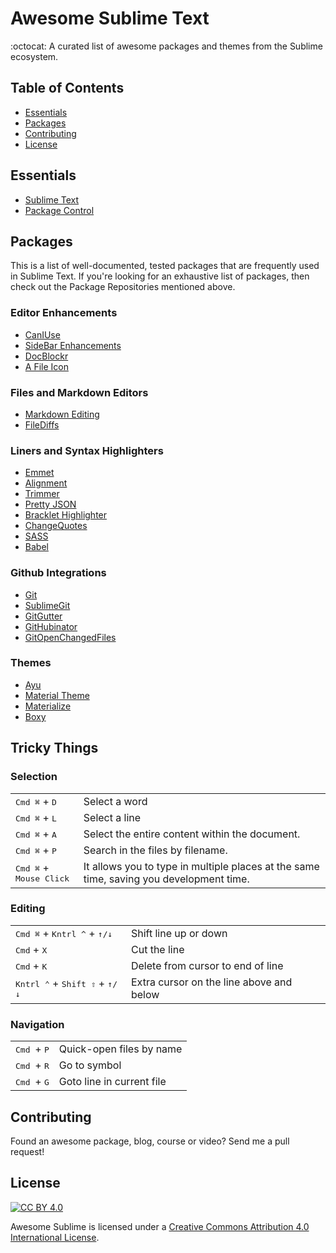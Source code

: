 # Awesome Sublime Text
:octocat: A curated list of awesome packages and themes from the Sublime ecosystem.

## Table of Contents
- [Essentials](#essentials)
- [Packages](#packages)
- [Contributing](#contributing)
- [License](#license)

## Essentials
* [Sublime Text](https://www.sublimetext.com/)
* [Package Control](https://packagecontrol.io/)

## Packages
This is a list of well-documented, tested packages that are frequently used in Sublime Text. If you're looking for an exhaustive list of packages, then check out the Package Repositories mentioned above.

### Editor Enhancements
* [CanIUse](https://github.com/Azd325/sublime-text-caniuse)
* [SideBar Enhancements](https://github.com/titoBouzout/SideBarEnhancements)
* [DocBlockr](https://github.com/spadgos/sublime-jsdocs)
* [A File Icon](https://packagecontrol.io/packages/A%20File%20Icon)

### Files and Markdown Editors
* [Markdown Editing](https://github.com/SublimeText-Markdown/MarkdownEditing)
* [FileDiffs](https://github.com/colinta/SublimeFileDiffs)

### Liners and Syntax Highlighters
* [Emmet](https://github.com/sergeche/emmet-sublime#readme)
* [Alignment](https://github.com/wbond/sublime_alignment)
* [Trimmer](https://github.com/wbond/sublime_alignment)
* [Pretty JSON](https://github.com/dzhibas/SublimePrettyJson)
* [Bracklet Highlighter](https://github.com/facelessuser/BracketHighlighter)
* [ChangeQuotes](https://packagecontrol.io/packages/ChangeQuotes)
* [SASS](https://packagecontrol.io/packages/Sass)
* [Babel](https://packagecontrol.io/packages/Babel)

### Github Integrations
* [Git](https://github.com/kemayo/sublime-text-git)
* [SublimeGit](https://packagecontrol.io/packages/SublimeGit)
* [GitGutter](https://packagecontrol.io/packages/GitGutter)
* [GitHubinator](https://packagecontrol.io/packages/GitHubinator)
* [GitOpenChangedFiles](https://packagecontrol.io/packages/GitOpenChangedFiles)

### Themes
* [Ayu](https://github.com/dempfi/ayu)
* [Material Theme](https://github.com/equinusocio/material-theme)
* [Materialize](https://github.com/saadq/Materialize)
* [Boxy](https://github.com/ihodev/sublime-boxy)

## Tricky Things
### Selection
<table>
    <tbody>
        <tr>
            <td><kbd>Cmd ⌘</kbd> + <kbd>D</kbd></td>
            <td>Select a word</td>
        </tr>
        <tr>
            <td><kbd>Cmd ⌘</kbd> + <kbd>L</kbd></td>
            <td>Select a line</td>
        </tr>
        <tr>
            <td><kbd>Cmd ⌘</kbd> + <kbd>A</kbd></td>
            <td>Select the entire content within the document.</td>
        </tr>
        <tr>
            <td>
                <kbd>Cmd ⌘</kbd> + <kbd>P</kbd>
            </td>
            <td>
                Search in the files by filename.
            </td>
        </tr>
        <tr>
            <td>
                <kbd>Cmd ⌘</kbd> + <kbd>Mouse Click</kbd>
            </td>
            <td>
                It allows you to type in multiple places at the same time, saving you development time.
            </td>
        </tr>
    </tbody>
</table>

### Editing
<table>
    <tbody>
        <tr>
            <td>
                <kbd>Cmd ⌘</kbd> + <kbd>Kntrl ^</kbd> + <kbd>↑/↓</kbd>
            </td>
            <td>
                Shift line up or down
            </td>
        </tr>
        <tr>
            <td>
                <kbd>Cmd</kbd> + <kbd>X</kbd>
            </td>
            <td>
                Cut the line
            </td>
        </tr>
        <tr>
            <td>
                <kbd>Cmd</kbd> + <kbd>K</kbd>
            </td>
            <td>
                Delete from cursor to end of line
            </td>
        </tr>
        <tr>
            <td>
                <kbd>Kntrl ⌃</kbd> + <kbd>Shift ⇧</kbd> + <kbd>↑/↓</kbd>
            </td>
            <td>Extra cursor on the line above and below</td>
        </tr>
    </tbody>
</table>

### Navigation
<table>
    <tbody>
        <tr>
            <td>
                <kbd>Cmd </kbd> + <kbd>P</kbd>
            </td>
            <td>
                Quick-open files by name
            </td>
        </tr>
        <tr>
            <td>
                <kbd>Cmd </kbd> + <kbd>R</kbd>
            </td>
            <td>
                Go to symbol
            </td>
        </tr>
        <tr>
            <td>
                <kbd>Cmd </kbd> + <kbd>G</kbd>
            </td>
            <td>
                Goto line in current file
            </td>
        </tr>
    </tbody>
</table>

## Contributing
Found an awesome package, blog, course or video? Send me a pull request!

## License
[![CC BY 4.0](https://licensebuttons.net/l/by/4.0/88x31.png)](https://creativecommons.org/licenses/by/4.0/)

Awesome Sublime is licensed under a  [Creative Commons Attribution 4.0 International License](https://creativecommons.org/licenses/by/4.0/).

[^1]: 